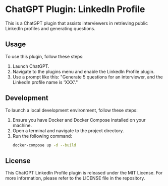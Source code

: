 # ChatGPT Plugin: LinkedIn Profile

This is a ChatGPT plugin that assists interviewers in retrieving public LinkedIn profiles and generating questions.

## Usage

To use this plugin, follow these steps:

1. Launch ChatGPT.
2. Navigate to the plugins menu and enable the LinkedIn Profile plugin.
3. Use a prompt like this: "Generate 5 questions for an interviewer, and the LinkedIn profile name is 'XXX'."

## Development

To launch a local development environment, follow these steps:

1. Ensure you have Docker and Docker Compose installed on your machine.
2. Open a terminal and navigate to the project directory.
3. Run the following command:
    ```sh
    docker-compose up -d --build
    ```

## License

This ChatGPT LinkedIn Profile plugin is released under the MIT License. For more information, please refer to the LICENSE file in the repository.